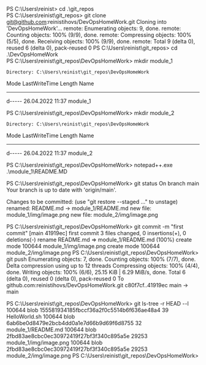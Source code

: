 
PS C:\Users\reinist> cd .\git_repos\
PS C:\Users\reinist\git_repos> git clone git@github.com:reinistihovs/DevOpsHomeWork.git
Cloning into 'DevOpsHomeWork'...
remote: Enumerating objects: 9, done.
remote: Counting objects: 100% (9/9), done.
remote: Compressing objects: 100% (5/5), done.
Receiving objects: 100% (9/9), done.
remote: Total 9 (delta 0), reused 6 (delta 0), pack-reused 0
PS C:\Users\reinist\git_repos> cd .\DevOpsHomeWork\
PS C:\Users\reinist\git_repos\DevOpsHomeWork> mkdir module_1


    Directory: C:\Users\reinist\git_repos\DevOpsHomeWork


Mode                 LastWriteTime         Length Name
----                 -------------         ------ ----
d-----        26.04.2022     11:37                module_1


PS C:\Users\reinist\git_repos\DevOpsHomeWork> mkdir module_2


    Directory: C:\Users\reinist\git_repos\DevOpsHomeWork


Mode                 LastWriteTime         Length Name
----                 -------------         ------ ----
d-----        26.04.2022     11:37                module_2


PS C:\Users\reinist\git_repos\DevOpsHomeWork> notepad++.exe .\module_1\README.MD

PS C:\Users\reinist\git_repos\DevOpsHomeWork> git status
On branch main
Your branch is up to date with 'origin/main'.

Changes to be committed:
  (use "git restore --staged <file>..." to unstage)
        renamed:    README.md -> module_1/README.md
        new file:   module_1/img/image.png
        new file:   module_2/img/image.png

PS C:\Users\reinist\git_repos\DevOpsHomeWork> git commit -m "first commit"
[main 41919ec] first commit
 3 files changed, 0 insertions(+), 0 deletions(-)
 rename README.md => module_1/README.md (100%)
 create mode 100644 module_1/img/image.png
 create mode 100644 module_2/img/image.png
PS C:\Users\reinist\git_repos\DevOpsHomeWork> git push
Enumerating objects: 7, done.
Counting objects: 100% (7/7), done.
Delta compression using up to 12 threads
Compressing objects: 100% (4/4), done.
Writing objects: 100% (6/6), 25.15 KiB | 6.29 MiB/s, done.
Total 6 (delta 0), reused 0 (delta 0), pack-reused 0
To github.com:reinistihovs/DevOpsHomeWork.git
   c80f7cf..41919ec  main -> main


PS C:\Users\reinist\git_repos\DevOpsHomeWork> git ls-tree -r HEAD --l
100644 blob 155581934185fbccf36a2f0c5514b6f636ae48a4      39    HelloWorld.sh
100644 blob 6ab6be0d8479e2bcb4dd0a1e7d66b9d69f6d8755      32    module_1/README.md
100644 blob 2fbd83ae8cbc0ec30972419f27bf3f340c895a5e   29253    module_1/img/image.png
100644 blob 2fbd83ae8cbc0ec30972419f27bf3f340c895a5e   29253    module_2/img/image.png
PS C:\Users\reinist\git_repos\DevOpsHomeWork>